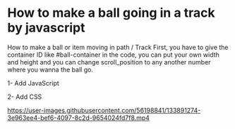 # How to make a ball going in a track by javascript

How to make a ball or item moving in path / Track
First, you have to give the container ID like #ball-container in the code, you can put your own width and height and you can change scroll_position to any another number where you wanna the ball go.

1- Add JavaScript

2- Add CSS

https://user-images.githubusercontent.com/56198841/133891274-3e963ee4-bef6-4097-8c2d-9654024fd7f8.mp4
